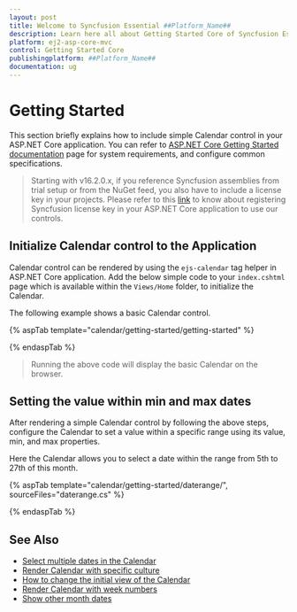 ```yaml
---
layout: post
title: Welcome to Syncfusion Essential ##Platform_Name##
description: Learn here all about Getting Started Core of Syncfusion Essential ##Platform_Name## widgets based on HTML5 and jQuery.
platform: ej2-asp-core-mvc
control: Getting Started Core
publishingplatform: ##Platform_Name##
documentation: ug
---
```



# Getting Started

This section briefly explains how to include simple Calendar control in your ASP.NET Core application. You can refer to [ASP.NET Core Getting Started documentation](../../getting-started/) page for system requirements, and configure common specifications.

> Starting with v16.2.0.x, if you reference Syncfusion assemblies from trial setup or from the NuGet feed, you also have to include a license key in your projects. Please refer to this [link](https://help.syncfusion.com/common/essential-studio/licensing/license-key#aspnet-core) to know about registering Syncfusion license key in your ASP.NET Core application to use our controls.

## Initialize Calendar control to the Application

Calendar control can be rendered by using the `ejs-calendar` tag helper in ASP.NET Core application. Add the below simple code to your `index.cshtml` page which is available within the `Views/Home` folder, to initialize the Calendar.

The following example shows a basic Calendar control.

{% aspTab template="calendar/getting-started/getting-started" %}

{% endaspTab %}

> Running the above code will display the basic Calendar on the browser.

## Setting the value within min and max dates

After rendering a simple Calendar control by following the above steps, configure the Calendar to set a value within a specific range using its value, min, and max properties.

Here the Calendar allows you to select a date within the range from 5th to 27th of this month.

{% aspTab template="calendar/getting-started/daterange/", sourceFiles="daterange.cs" %}

{% endaspTab %}

## See Also

* [Select multiple dates in the Calendar](./multi-select)
* [Render Calendar with specific culture](./globalization)
* [How to change the initial view of the Calendar](./calendar-views)
* [Render Calendar with week numbers](./how-to/render-the-calendar-with-week-numbers)
* [Show other month dates](./how-to/show-dates-of-other-months)
